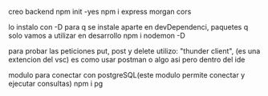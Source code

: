 creo backend
npm init -yes
npm i express morgan cors

lo instalo con -D para q se instale aparte en devDependenci, paquetes q solo vamos a utilizar en desarrollo
npm i nodemon -D

para probar las peticiones put, post y delete utilizo:
"thunder client", (es una extencion del vsc) es como usar postman o algo asi pero dentro del ide

modulo para conectar con postgreSQL(este modulo permite conectar y ejecutar consultas)
npm i pg

